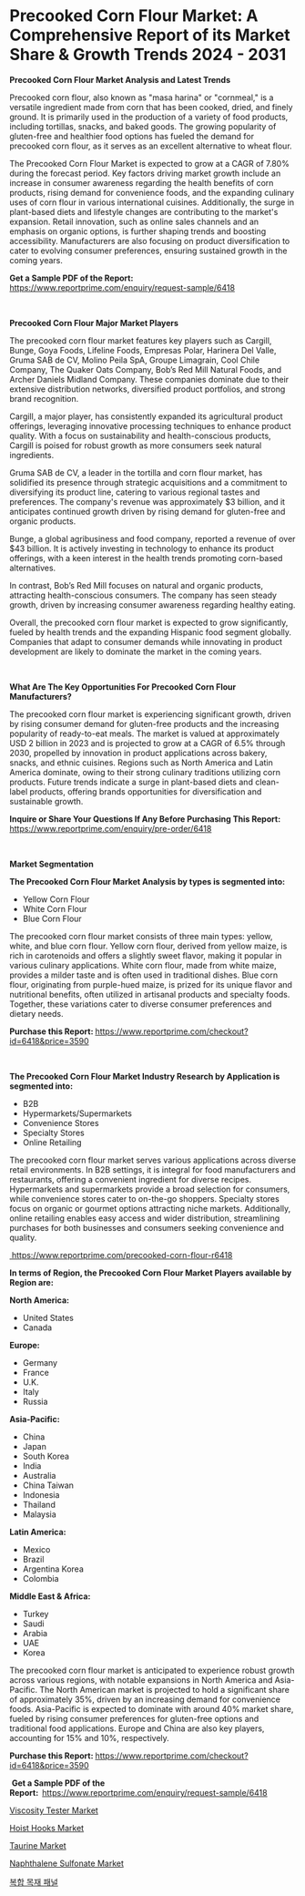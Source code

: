 <p><h1>Precooked Corn Flour Market: A Comprehensive Report of its Market Share & Growth Trends 2024 - 2031</h1></p><p><strong>Precooked Corn Flour Market Analysis and Latest Trends</strong></p>
<p><p>Precooked corn flour, also known as "masa harina" or "cornmeal," is a versatile ingredient made from corn that has been cooked, dried, and finely ground. It is primarily used in the production of a variety of food products, including tortillas, snacks, and baked goods. The growing popularity of gluten-free and healthier food options has fueled the demand for precooked corn flour, as it serves as an excellent alternative to wheat flour.</p><p>The Precooked Corn Flour Market is expected to grow at a CAGR of 7.80% during the forecast period. Key factors driving market growth include an increase in consumer awareness regarding the health benefits of corn products, rising demand for convenience foods, and the expanding culinary uses of corn flour in various international cuisines. Additionally, the surge in plant-based diets and lifestyle changes are contributing to the market's expansion. Retail innovation, such as online sales channels and an emphasis on organic options, is further shaping trends and boosting accessibility. Manufacturers are also focusing on product diversification to cater to evolving consumer preferences, ensuring sustained growth in the coming years.</p></p>
<p><strong>Get a Sample PDF of the Report:&nbsp;</strong> <a href="https://www.reportprime.com/enquiry/request-sample/6418">https://www.reportprime.com/enquiry/request-sample/6418</a></p>
<p>&nbsp;</p>
<p><strong>Precooked Corn Flour Major Market Players</strong></p>
<p><p>The precooked corn flour market features key players such as Cargill, Bunge, Goya Foods, Lifeline Foods, Empresas Polar, Harinera Del Valle, Gruma SAB de CV, Molino Peila SpA, Groupe Limagrain, Cool Chile Company, The Quaker Oats Company, Bob’s Red Mill Natural Foods, and Archer Daniels Midland Company. These companies dominate due to their extensive distribution networks, diversified product portfolios, and strong brand recognition.</p><p>Cargill, a major player, has consistently expanded its agricultural product offerings, leveraging innovative processing techniques to enhance product quality. With a focus on sustainability and health-conscious products, Cargill is poised for robust growth as more consumers seek natural ingredients.</p><p>Gruma SAB de CV, a leader in the tortilla and corn flour market, has solidified its presence through strategic acquisitions and a commitment to diversifying its product line, catering to various regional tastes and preferences. The company's revenue was approximately $3 billion, and it anticipates continued growth driven by rising demand for gluten-free and organic products.</p><p>Bunge, a global agribusiness and food company, reported a revenue of over $43 billion. It is actively investing in technology to enhance its product offerings, with a keen interest in the health trends promoting corn-based alternatives.</p><p>In contrast, Bob’s Red Mill focuses on natural and organic products, attracting health-conscious consumers. The company has seen steady growth, driven by increasing consumer awareness regarding healthy eating.</p><p>Overall, the precooked corn flour market is expected to grow significantly, fueled by health trends and the expanding Hispanic food segment globally. Companies that adapt to consumer demands while innovating in product development are likely to dominate the market in the coming years.</p></p>
<p>&nbsp;</p>
<p><strong>What Are The Key Opportunities For Precooked Corn Flour Manufacturers?</strong></p>
<p><p>The precooked corn flour market is experiencing significant growth, driven by rising consumer demand for gluten-free products and the increasing popularity of ready-to-eat meals. The market is valued at approximately USD 2 billion in 2023 and is projected to grow at a CAGR of 6.5% through 2030, propelled by innovation in product applications across bakery, snacks, and ethnic cuisines. Regions such as North America and Latin America dominate, owing to their strong culinary traditions utilizing corn products. Future trends indicate a surge in plant-based diets and clean-label products, offering brands opportunities for diversification and sustainable growth.</p></p>
<p><strong>Inquire or Share Your Questions If Any Before Purchasing This Report:</strong> <a href="https://www.reportprime.com/enquiry/pre-order/6418">https://www.reportprime.com/enquiry/pre-order/6418</a></p>
<p>&nbsp;</p>
<p><strong>Market Segmentation</strong></p>
<p><strong>The Precooked Corn Flour Market Analysis by types is segmented into:</strong></p>
<p><ul><li>Yellow Corn Flour</li><li>White Corn Flour</li><li>Blue Corn Flour</li></ul></p>
<p><p>The precooked corn flour market consists of three main types: yellow, white, and blue corn flour. Yellow corn flour, derived from yellow maize, is rich in carotenoids and offers a slightly sweet flavor, making it popular in various culinary applications. White corn flour, made from white maize, provides a milder taste and is often used in traditional dishes. Blue corn flour, originating from purple-hued maize, is prized for its unique flavor and nutritional benefits, often utilized in artisanal products and specialty foods. Together, these variations cater to diverse consumer preferences and dietary needs.</p></p>
<p><strong>Purchase this Report:&nbsp;</strong><a href="https://www.reportprime.com/checkout?id=6418&price=3590">https://www.reportprime.com/checkout?id=6418&price=3590</a></p>
<p>&nbsp;</p>
<p><strong>The Precooked Corn Flour Market Industry Research by Application is segmented into:</strong></p>
<p><ul><li>B2B</li><li>Hypermarkets/Supermarkets</li><li>Convenience Stores</li><li>Specialty Stores</li><li>Online Retailing</li></ul></p>
<p><p>The precooked corn flour market serves various applications across diverse retail environments. In B2B settings, it is integral for food manufacturers and restaurants, offering a convenient ingredient for diverse recipes. Hypermarkets and supermarkets provide a broad selection for consumers, while convenience stores cater to on-the-go shoppers. Specialty stores focus on organic or gourmet options attracting niche markets. Additionally, online retailing enables easy access and wider distribution, streamlining purchases for both businesses and consumers seeking convenience and quality.</p></p>
<p><a href="https://www.reportprime.com/precooked-corn-flour-r6418">&nbsp;https://www.reportprime.com/precooked-corn-flour-r6418</a></p>
<p><strong>In terms of Region, the Precooked Corn Flour Market Players available by Region are:</strong></p>
<p>
    <p> <strong> North America: </strong>
        <ul>
            <li>United States</li>
            <li>Canada</li>
        </ul>
        </p> 
    <p> <strong> Europe: </strong>
        <ul>
            <li>Germany</li>
            <li>France</li>
            <li>U.K.</li>
            <li>Italy</li>
            <li>Russia</li>
        </ul>
        </p> 
    <p> <strong> Asia-Pacific: </strong>
        <ul>
            <li>China</li>
            <li>Japan</li>
            <li>South Korea</li>
            <li>India</li>
            <li>Australia</li>
            <li>China Taiwan</li>
            <li>Indonesia</li>
            <li>Thailand</li>
            <li>Malaysia</li>
        </ul>
        </p> 
    <p> <strong> Latin America: </strong>
        <ul>
            <li>Mexico</li>
            <li>Brazil</li>
            <li>Argentina Korea</li>
            <li>Colombia</li>
        </ul>
        </p> 
    <p> <strong> Middle East & Africa: </strong>
        <ul>
            <li>Turkey</li>
            <li>Saudi</li>
            <li>Arabia</li>
            <li>UAE</li>
            <li>Korea</li>
        </ul>
    </p>
    </p>
<p><p>The precooked corn flour market is anticipated to experience robust growth across various regions, with notable expansions in North America and Asia-Pacific. The North American market is projected to hold a significant share of approximately 35%, driven by an increasing demand for convenience foods. Asia-Pacific is expected to dominate with around 40% market share, fueled by rising consumer preferences for gluten-free options and traditional food applications. Europe and China are also key players, accounting for 15% and 10%, respectively.</p></p>
<p><strong>Purchase this Report: </strong><a href="https://www.reportprime.com/checkout?id=6418&price=3590">https://www.reportprime.com/checkout?id=6418&price=3590</a></p>
<p>&nbsp;<strong>Get a Sample PDF of the Report:&nbsp;&nbsp;</strong><a href="https://www.reportprime.com/enquiry/request-sample/6418">https://www.reportprime.com/enquiry/request-sample/6418</a></p>
<p><strong></strong></p>
<p><p><a href="https://medium.com/@belaayi865/navigating-the-global-viscosity-tester-market-landscape-trends-forecasts-and-impact-analysis-45fe7112aaf5">Viscosity Tester Market</a></p><p><a href="https://medium.com/@theomorar08/strategic-roadmap-global-hoist-hooks-market-insights-and-opportunities-2024-2031-03e60b4c50d0">Hoist Hooks Market</a></p><p><a href="https://github.com/provorikovar/Market-Research-Report-List-6/blob/main/taurine-market.md">Taurine Market</a></p><p><a href="https://www.linkedin.com/pulse/naphthalene-sulfonate-market-report-product-type-liquidpowder-qyhoc?trackingId=jz1h53RaSTaE87P7vJZzMw%3D%3D">Naphthalene Sulfonate Market</a></p><p><a href="https://medium.com/@puputzim_20688/%EB%B3%B5%ED%95%A9-%EB%AA%A9%EC%9E%AC-%ED%8C%A8%EB%84%90-%EC%8B%9C%EC%9E%A5-%EA%B7%9C%EB%AA%A8-%EC%84%B1%EC%9E%A5-%EB%B0%8F-%EC%82%B0%EC%97%85-%EB%B6%84%EC%84%9D-%EC%8B%9C%EC%9E%A5-%EC%84%B8%EB%B6%84%ED%99%94-%EB%B0%8F-%EC%A7%80%EC%97%AD-%ED%86%B5%EC%B0%B0%EB%A0%A5%EA%B3%BC-2031%EB%85%84%EA%B9%8C%EC%A7%80%EC%9D%98-%EC%A0%84%EB%A7%9D-5474e8f5dc64">복합 목재 패널</a></p></p>